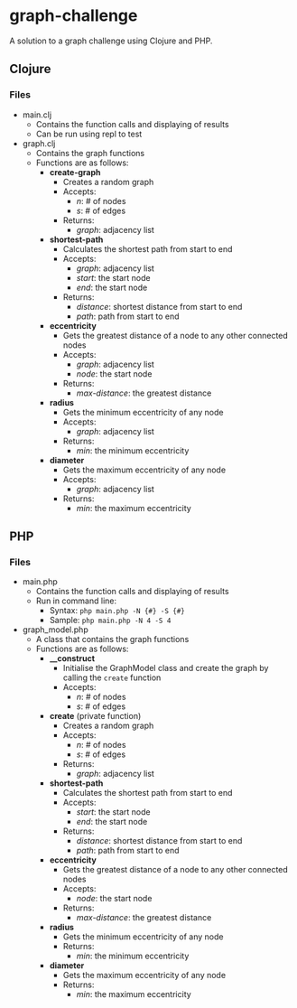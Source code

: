 # graph-challenge
A solution to a graph challenge using Clojure and PHP.

## Clojure
### Files
- main.clj
    - Contains the function calls and displaying of results
    - Can be run using repl to test
- graph.clj
    - Contains the graph functions
    - Functions are as follows:
        - **create-graph**
            - Creates a random graph
            - Accepts:
                - _n_: # of nodes
                - _s_: # of edges
            - Returns:
                - _graph_: adjacency list
        - **shortest-path**
            - Calculates the shortest path from start to end
            - Accepts:
                - _graph_: adjacency list
                - _start_: the start node
                - _end_: the start node
            - Returns:
                - _distance_: shortest distance from start to end
                - _path_: path from start to end
        - **eccentricity**
            - Gets the greatest distance of a node to any other connected nodes
            - Accepts:
                - _graph_: adjacency list
                - _node_: the start node
            - Returns:
                - _max-distance_: the greatest distance
        - **radius**
            - Gets the minimum eccentricity of any node
            - Accepts:
                - _graph_: adjacency list
            - Returns:
                - _min_: the minimum eccentricity
        - **diameter**
            - Gets the maximum eccentricity of any node
            - Accepts:
                - _graph_: adjacency list
            - Returns:
                - _min_: the maximum eccentricity

## PHP
### Files
- main.php
    - Contains the function calls and displaying of results
    - Run in command line:
        - Syntax: ```php main.php -N {#} -S {#}```
        - Sample: ```php main.php -N 4 -S 4```
- graph_model.php
    - A class that contains the graph functions
    - Functions are as follows:
        - **__construct**
            - Initialise the GraphModel class and create the graph by calling the ```create``` function
            - Accepts:
                - _n_: # of nodes
                - _s_: # of edges
        - **create** (private function)
            - Creates a random graph
            - Accepts:
                - _n_: # of nodes
                - _s_: # of edges
            - Returns:
                - _graph_: adjacency list
        - **shortest-path**
            - Calculates the shortest path from start to end
            - Accepts:
                - _start_: the start node
                - _end_: the start node
            - Returns:
                - _distance_: shortest distance from start to end
                - _path_: path from start to end
        - **eccentricity**
            - Gets the greatest distance of a node to any other connected nodes
            - Accepts:
                - _node_: the start node
            - Returns:
                - _max-distance_: the greatest distance
        - **radius**
            - Gets the minimum eccentricity of any node
            - Returns:
                - _min_: the minimum eccentricity
        - **diameter**
            - Gets the maximum eccentricity of any node
            - Returns:
                - _min_: the maximum eccentricity